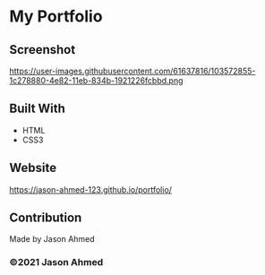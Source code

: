 # My Portfolio

## Screenshot
https://user-images.githubusercontent.com/61637816/103572855-1c278880-4e82-11eb-834b-1921226fcbbd.png

## Built With
* HTML
* CSS3

## Website
https://jason-ahmed-123.github.io/portfolio/

## Contribution
Made by Jason Ahmed

### ©️2021 Jason Ahmed
